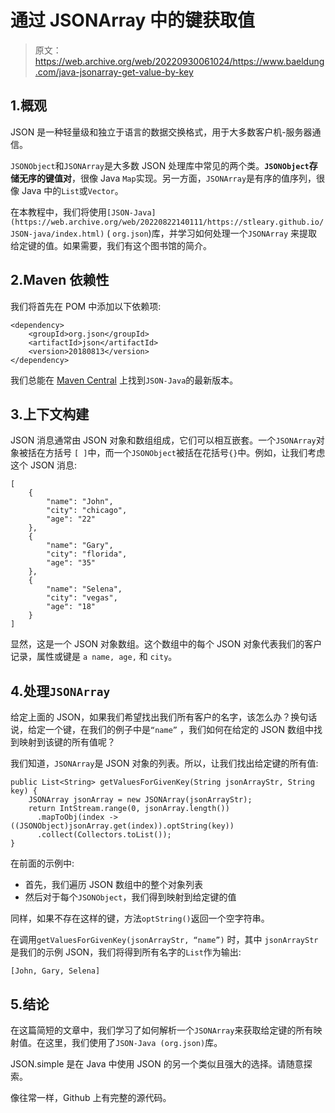 # 通过 JSONArray 中的键获取值

> 原文：<https://web.archive.org/web/20220930061024/https://www.baeldung.com/java-jsonarray-get-value-by-key>

## 1.概观

JSON 是一种轻量级和独立于语言的数据交换格式，用于大多数客户机-服务器通信。

`JSONObject`和`JSONArray`是大多数 JSON 处理库中常见的两个类。**`JSONObject`存储无序的键值对**，很像 Java `Map`实现。另一方面，`JSONArray`是有序的值序列，很像 Java 中的`List`或`Vector`。

在本教程中，我们将使用`[JSON-Java](https://web.archive.org/web/20220822140111/https://stleary.github.io/JSON-java/index.html)` ( `org.json`)库，并学习如何处理一个`JSONArray` 来提取给定键的值。如果需要，我们有这个图书馆的简介。

## 2.Maven 依赖性

我们将首先在 POM 中添加以下依赖项:

```
<dependency>
    <groupId>org.json</groupId>
    <artifactId>json</artifactId>
    <version>20180813</version>
</dependency>
```

我们总能在 [Maven Central](https://web.archive.org/web/20220822140111/https://search.maven.org/classic/#search%7Cgav%7C1%7Cg%3A%22org.json%22%20AND%20a%3A%22json%22) 上找到`JSON-Java`的最新版本。

## 3.上下文构建

JSON 消息通常由 JSON 对象和数组组成，它们可以相互嵌套。一个`JSONArray`对象被括在方括号 `[ ]`中，而一个`JSONObject`被括在花括号`{}`中。例如，让我们考虑这个 JSON 消息:

```
[
    {
        "name": "John",
        "city": "chicago",
        "age": "22"
    },
    {
        "name": "Gary",
        "city": "florida",
        "age": "35"
    },
    {
        "name": "Selena",
        "city": "vegas",
        "age": "18"
    }
]
```

显然，这是一个 JSON 对象数组。这个数组中的每个 JSON 对象代表我们的客户记录，属性或键是 `a name, age,` 和 `city`。

## 4.处理`JSONArray`

给定上面的 JSON，如果我们希望找出我们所有客户的名字，该怎么办？换句话说，给定一个键，在我们的例子中是`“name”` ，我们如何在给定的 JSON 数组中找到映射到该键的所有值呢？

我们知道，`JSONArray`是 JSON 对象的列表。所以，让我们找出给定键的所有值:

```
public List<String> getValuesForGivenKey(String jsonArrayStr, String key) {
    JSONArray jsonArray = new JSONArray(jsonArrayStr);
    return IntStream.range(0, jsonArray.length())
      .mapToObj(index -> ((JSONObject)jsonArray.get(index)).optString(key))
      .collect(Collectors.toList());
}
```

在前面的示例中:

*   首先，我们遍历 JSON 数组中的整个对象列表
*   然后对于每个`JSONObject`，我们得到映射到给定键的值

同样，如果不存在这样的键，方法`optString()`返回一个空字符串。

在调用`getValuesForGivenKey(jsonArrayStr, “name”)` 时，其中 `jsonArrayStr` 是我们的示例 JSON，我们将得到所有名字的`List`作为输出:

```
[John, Gary, Selena]
```

## 5.结论

在这篇简短的文章中，我们学习了如何解析一个`JSONArray`来获取给定键的所有映射值。在这里，我们使用了`JSON-Java (org.json)`库。

JSON.simple 是在 Java 中使用 JSON 的另一个类似且强大的选择。请随意探索。

像往常一样，Github 上有完整的源代码。